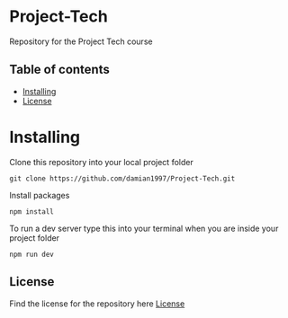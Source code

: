 # Project-Tech
Repository for the Project Tech course

## Table of contents
* [Installing](#installing)
* [License](#license)

# Installing
Clone this repository into your local project folder
```
git clone https://github.com/damian1997/Project-Tech.git
```

Install packages
```
npm install
```

To run a dev server type this into your terminal when you are inside your project folder
```
npm run dev
```

## License
Find the license for the repository here
[License](https://github.com/damian1997/Project-Tech/blob/main/LICENSE)
